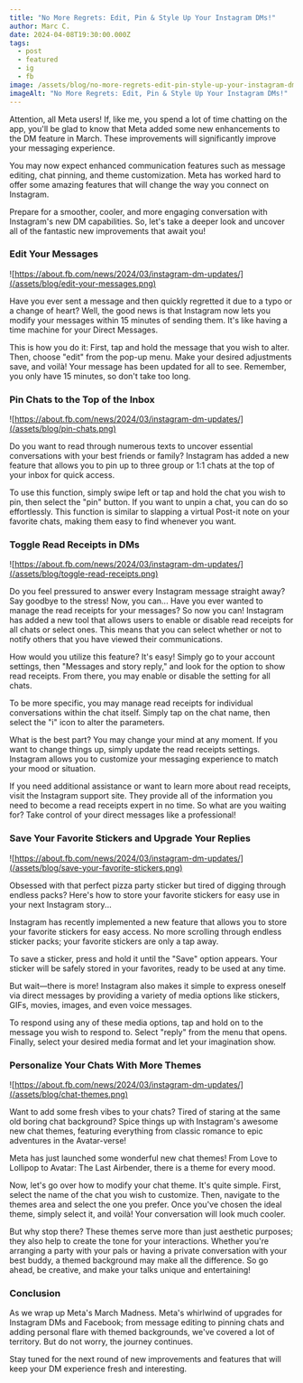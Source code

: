 ```yaml
---
title: "No More Regrets: Edit, Pin & Style Up Your Instagram DMs!"
author: Marc C.
date: 2024-04-08T19:30:00.000Z
tags:
  - post
  - featured
  - ig
  - fb
image: /assets/blog/no-more-regrets-edit-pin-style-up-your-instagram-dms-.png
imageAlt: "No More Regrets: Edit, Pin & Style Up Your Instagram DMs!"
---
```

Attention, all Meta users! If, like me, you spend a lot of time chatting on the app, you'll be glad to know that Meta added some new enhancements to the DM feature in March. These improvements will significantly improve your messaging experience. 





You may now expect enhanced communication features such as message editing, chat pinning, and theme customization. Meta has worked hard to offer some amazing features that will change the way you connect on Instagram. 





Prepare for a smoother, cooler, and more engaging conversation with Instagram's new DM capabilities. So, let's take a deeper look and uncover all of the fantastic new improvements that await you!

















   

### Edit Your Messages

![https://about.fb.com/news/2024/03/instagram-dm-updates/](/assets/blog/edit-your-messages.png)

Have you ever sent a message and then quickly regretted it due to a typo or a change of heart? Well, the good news is that Instagram now lets you modify your messages within 15 minutes of sending them. It's like having a time machine for your Direct Messages.



This is how you do it: First, tap and hold the message that you wish to alter. Then, choose "edit" from the pop-up menu. Make your desired adjustments save, and voilà! Your message has been updated for all to see. Remember, you only have 15 minutes, so don't take too long.













### Pin Chats to the Top of the Inbox

![https://about.fb.com/news/2024/03/instagram-dm-updates/](/assets/blog/pin-chats.png)

Do you want to read through numerous texts to uncover essential conversations with your best friends or family? Instagram has added a new feature that allows you to pin up to three group or 1:1 chats at the top of your inbox for quick access.





To use this function, simply swipe left or tap and hold the chat you wish to pin, then select the "pin" button. If you want to unpin a chat, you can do so effortlessly. This function is similar to slapping a virtual Post-it note on your favorite chats, making them easy to find whenever you want. 













### Toggle Read Receipts in DMs

![https://about.fb.com/news/2024/03/instagram-dm-updates/](/assets/blog/toggle-read-receipts.png)

Do you feel pressured to answer every Instagram message straight away? Say goodbye to the stress! Now, you can... Have you ever wanted to manage the read receipts for your messages? So now you can! Instagram has added a new tool that allows users to enable or disable read receipts for all chats or select ones. This means that you can select whether or not to notify others that you have viewed their communications.



How would you utilize this feature? It's easy! Simply go to your account settings, then "Messages and story reply," and look for the option to show read receipts. From there, you may enable or disable the setting for all chats.



To be more specific, you may manage read receipts for individual conversations within the chat itself. Simply tap on the chat name, then select the "i" icon to alter the parameters.



What is the best part? You may change your mind at any moment. If you want to change things up, simply update the read receipts settings. Instagram allows you to customize your messaging experience to match your mood or situation.



If you need additional assistance or want to learn more about read receipts, visit the Instagram support site. They provide all of the information you need to become a read receipts expert in no time. So what are you waiting for? Take control of your direct messages like a professional!







### Save Your Favorite Stickers and Upgrade Your Replies

![https://about.fb.com/news/2024/03/instagram-dm-updates/](/assets/blog/save-your-favorite-stickers.png)

Obsessed with that perfect pizza party sticker but tired of digging through endless packs? Here's how to store your favorite stickers for easy use in your next Instagram story...





Instagram has recently implemented a new feature that allows you to store your favorite stickers for easy access. No more scrolling through endless sticker packs; your favorite stickers are only a tap away.





To save a sticker, press and hold it until the "Save" option appears. Your sticker will be safely stored in your favorites, ready to be used at any time.





But wait—there is more! Instagram also makes it simple to express oneself via direct messages by providing a variety of media options like stickers, GIFs, movies, images, and even voice messages.





To respond using any of these media options, tap and hold on to the message you wish to respond to. Select "reply" from the menu that opens. Finally, select your desired media format and let your imagination show.

























### Personalize Your Chats With More Themes



![https://about.fb.com/news/2024/03/instagram-dm-updates/](/assets/blog/chat-themes.png)

Want to add some fresh vibes to your chats? Tired of staring at the same old boring chat background? Spice things up with Instagram's awesome new chat themes, featuring everything from classic romance to epic adventures in the Avatar-verse!





Meta has just launched some wonderful new chat themes! From Love to Lollipop to Avatar: The Last Airbender, there is a theme for every mood.





Now, let's go over how to modify your chat theme. It's quite simple. First, select the name of the chat you wish to customize. Then, navigate to the themes area and select the one you prefer. Once you've chosen the ideal theme, simply select it, and voilà! Your conversation will look much cooler.





But why stop there? These themes serve more than just aesthetic purposes; they also help to create the tone for your interactions. Whether you're arranging a party with your pals or having a private conversation with your best buddy, a themed background may make all the difference. So go ahead, be creative, and make your talks unique and entertaining!















   

### Conclusion

As we wrap up Meta's March Madness. Meta's whirlwind of upgrades for Instagram DMs and Facebook; from message editing to pinning chats and adding personal flare with themed backgrounds, we've covered a lot of territory. But do not worry, the journey continues.





Stay tuned for the next round of new improvements and features that will keep your DM experience fresh and interesting.
